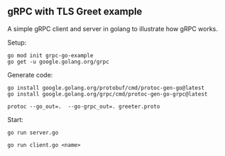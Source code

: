 ## gRPC with TLS Greet example

A simple gRPC client and server in golang to illustrate how gRPC works.

Setup:

```
go mod init grpc-go-example
go get -u google.golang.org/grpc

```

Generate code:

```
go install google.golang.org/protobuf/cmd/protoc-gen-go@latest
go install google.golang.org/grpc/cmd/protoc-gen-go-grpc@latest

protoc --go_out=.  --go-grpc_out=. greeter.proto
```

Start:

```
go run server.go
```

```
go run client.go <name>
```
